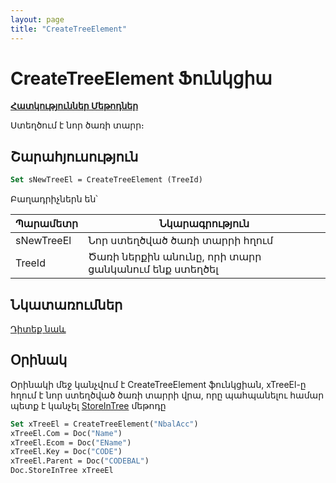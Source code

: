 ```yaml
---
layout: page
title: "CreateTreeElement"
---
```


# CreateTreeElement Ֆունկցիա

[**Հատկություններ Մեթոդներ**](../../AsTreeElement.md)

Ստեղծում է նոր ծառի տարր։

## Շարահյուսություն

``` vb
Set sNewTreeEl = CreateTreeElement (TreeId)
```

Բաղադրիչներն են՝
    
| Պարամետր | Նկարագրություն |
|--|--|
| sNewTreeEl | Նոր ստեղծված ծառի տարրի հղում |
| TreeId | Ծառի ներքին անունը, որի տարր ցանկանում ենք ստեղծել |


## Նկատառումներ

[Դիտեք նաև](../../../constructors.html)

## Օրինակ

Օրինակի մեջ կանչվում է CreateTreeElement ֆունկցիան, 
xTreeEl-ը հղում է նոր ստեղծված ծառի տարրի վրա, 
որը պահպանելու համար պետք է կանչել [StoreInTree](../../ASDOC/StoreInTree.md) մեթոդը 


``` vb
Set xTreeEl = CreateTreeElement("NbalAcc")
xTreeEl.Com = Doc("Name")
xTreeEl.Ecom = Doc("EName")
xTreeEl.Key = Doc("CODE")
xTreeEl.Parent = Doc("CODEBAL")
Doc.StoreInTree xTreeEl
```